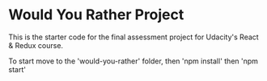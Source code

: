 # Would You Rather Project

This is the starter code for the final assessment project for Udacity's React & Redux course.

To start move to the 'would-you-rather' folder, then 'npm install' then 'npm start'